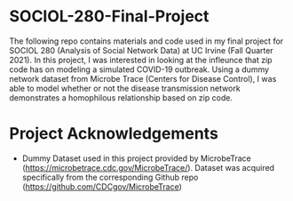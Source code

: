 # SOCIOL-280-Final-Project

The following repo contains materials and code used in my final project for SOCIOL 280  (Analysis of Social Network Data) at UC Irvine (Fall Quarter 2021). In this project, I was interested in looking at the infleunce that zip code has on modeling a simulated COVID-19 outbreak. Using a dummy network dataset from Microbe Trace (Centers for Disease Control), I was able to model whether or not the disease transmission network demonstrates a homophilous relationship based on zip code. 

# Project Acknowledgements

- Dummy Dataset used in this project provided by MicrobeTrace (https://microbetrace.cdc.gov/MicrobeTrace/). Dataset was acquired specifically from the corresponding Github repo (https://github.com/CDCgov/MicrobeTrace)
